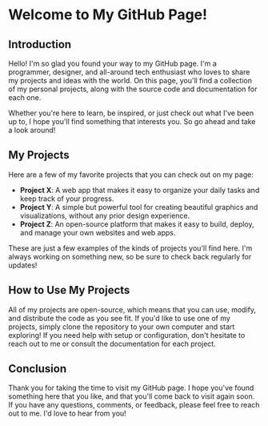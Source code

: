 <h1>Welcome to My GitHub Page!</h1>
<h2>Introduction</h2>
<p>Hello! I'm so glad you found your way to my GitHub page. I'm a programmer, designer, and all-around tech enthusiast who loves to share my projects and ideas with the world. On this page, you'll find a collection of my personal projects, along with the source code and documentation for each one.</p>
<p>Whether you're here to learn, be inspired, or just check out what I've been up to, I hope you'll find something that interests you. So go ahead and take a look around!</p>
<h2>My Projects</h2>
<p>Here are a few of my favorite projects that you can check out on my page:</p>
<ul>
  <li><strong>Project X</strong>: A web app that makes it easy to organize your daily tasks and keep track of your progress.</li>
  <li><strong>Project Y</strong>: A simple but powerful tool for creating beautiful graphics and visualizations, without any prior design experience.</li>
  <li><strong>Project Z</strong>: An open-source platform that makes it easy to build, deploy, and manage your own websites and web apps.</li>
</ul>
<p>These are just a few examples of the kinds of projects you'll find here. I'm always working on something new, so be sure to check back regularly for updates!</p>
<h2>How to Use My Projects</h2>
<p>All of my projects are open-source, which means that you can use, modify, and distribute the code as you see fit. If you'd like to use one of my projects, simply clone the repository to your own computer and start exploring! If you need help with setup or configuration, don't hesitate to reach out to me or consult the documentation for each project.</p>
<h2>Conclusion</h2>
<p>Thank you for taking the time to visit my GitHub page. I hope you've found something here that you like, and that you'll come back to visit again soon. If you have any questions, comments, or feedback, please feel free to reach out to me. I'd love to hear from you!</p>
